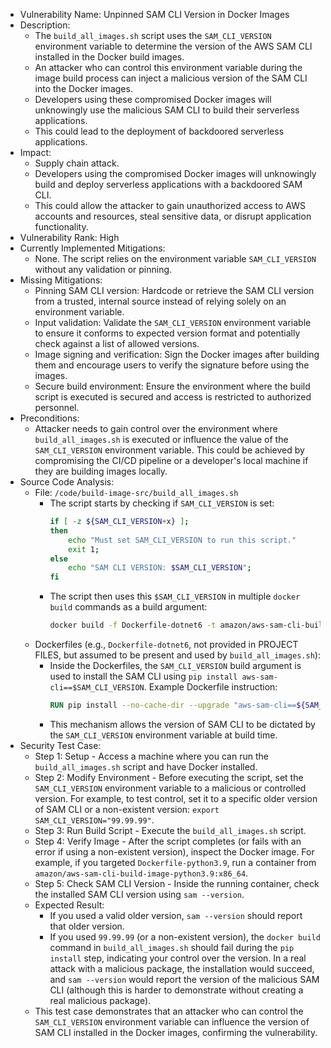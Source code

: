 - Vulnerability Name: Unpinned SAM CLI Version in Docker Images
- Description:
  - The `build_all_images.sh` script uses the `SAM_CLI_VERSION` environment variable to determine the version of the AWS SAM CLI installed in the Docker build images.
  - An attacker who can control this environment variable during the image build process can inject a malicious version of the SAM CLI into the Docker images.
  - Developers using these compromised Docker images will unknowingly use the malicious SAM CLI to build their serverless applications.
  - This could lead to the deployment of backdoored serverless applications.
- Impact:
  - Supply chain attack.
  - Developers using the compromised Docker images will unknowingly build and deploy serverless applications with a backdoored SAM CLI.
  - This could allow the attacker to gain unauthorized access to AWS accounts and resources, steal sensitive data, or disrupt application functionality.
- Vulnerability Rank: High
- Currently Implemented Mitigations:
  - None. The script relies on the environment variable `SAM_CLI_VERSION` without any validation or pinning.
- Missing Mitigations:
  - Pinning SAM CLI version: Hardcode or retrieve the SAM CLI version from a trusted, internal source instead of relying solely on an environment variable.
  - Input validation: Validate the `SAM_CLI_VERSION` environment variable to ensure it conforms to expected version format and potentially check against a list of allowed versions.
  - Image signing and verification: Sign the Docker images after building them and encourage users to verify the signature before using the images.
  - Secure build environment: Ensure the environment where the build script is executed is secured and access is restricted to authorized personnel.
- Preconditions:
  - Attacker needs to gain control over the environment where `build_all_images.sh` is executed or influence the value of the `SAM_CLI_VERSION` environment variable. This could be achieved by compromising the CI/CD pipeline or a developer's local machine if they are building images locally.
- Source Code Analysis:
  - File: `/code/build-image-src/build_all_images.sh`
    - The script starts by checking if `SAM_CLI_VERSION` is set:
      ```sh
      if [ -z ${SAM_CLI_VERSION+x} ];
      then
          echo "Must set SAM_CLI_VERSION to run this script."
          exit 1;
      else
          echo "SAM CLI VERSION: $SAM_CLI_VERSION";
      fi
      ```
    - The script then uses this `$SAM_CLI_VERSION` in multiple `docker build` commands as a build argument:
      ```sh
      docker build -f Dockerfile-dotnet6 -t amazon/aws-sam-cli-build-image-dotnet6:x86_64 --platform linux/amd64 --build-arg SAM_CLI_VERSION=$SAM_CLI_VERSION ... .
      ```
  - Dockerfiles (e.g., `Dockerfile-dotnet6`, not provided in PROJECT FILES, but assumed to be present and used by `build_all_images.sh`):
    - Inside the Dockerfiles, the `SAM_CLI_VERSION` build argument is used to install the SAM CLI using `pip install aws-sam-cli==$SAM_CLI_VERSION`. Example Dockerfile instruction:
      ```dockerfile
      RUN pip install --no-cache-dir --upgrade "aws-sam-cli==${SAM_CLI_VERSION}"
      ```
    - This mechanism allows the version of SAM CLI to be dictated by the `SAM_CLI_VERSION` environment variable at build time.
- Security Test Case:
  - Step 1: Setup - Access a machine where you can run the `build_all_images.sh` script and have Docker installed.
  - Step 2: Modify Environment - Before executing the script, set the `SAM_CLI_VERSION` environment variable to a malicious or controlled version. For example, to test control, set it to a specific older version of SAM CLI or a non-existent version: `export SAM_CLI_VERSION="99.99.99"`.
  - Step 3: Run Build Script - Execute the `build_all_images.sh` script.
  - Step 4: Verify Image - After the script completes (or fails with an error if using a non-existent version), inspect the Docker image. For example, if you targeted `Dockerfile-python3.9`, run a container from `amazon/aws-sam-cli-build-image-python3.9:x86_64`.
  - Step 5: Check SAM CLI Version - Inside the running container, check the installed SAM CLI version using `sam --version`.
  - Expected Result:
    - If you used a valid older version, `sam --version` should report that older version.
    - If you used `99.99.99` (or a non-existent version), the `docker build` command in `build_all_images.sh` should fail during the `pip install` step, indicating your control over the version. In a real attack with a malicious package, the installation would succeed, and `sam --version` would report the version of the malicious SAM CLI (although this is harder to demonstrate without creating a real malicious package).
  - This test case demonstrates that an attacker who can control the `SAM_CLI_VERSION` environment variable can influence the version of SAM CLI installed in the Docker images, confirming the vulnerability.